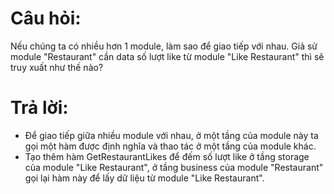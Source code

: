 # Câu hỏi: 
Nếu chúng ta có nhiều hơn 1 module, làm sao để giao tiếp với nhau. Giả sử module "Restaurant" cần data số lượt like từ module "Like Restaurant" thì sẽ truy xuất như thế nào?
# Trả lời:
- Để giao tiếp giữa nhiều module với nhau, ở một tầng của module này ta gọi một hàm được định nghĩa và thao tác ở một tầng của module khác.
- Tạo thêm hàm GetRestaurantLikes để đếm số lượt like ở tầng storage của module "Like Restaurant", ở tầng business của module "Restaurant" gọi lại hàm này để lấy dữ liệu từ module "Like Restaurant".
